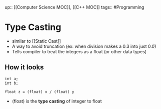 up:: [[Computer Science MOC]], [[C++ MOC]]
tags:: #Programming  
# Type Casting
- similar to [[Static Cast]]
- A way to avoid truncation (ex: when division makes a 0.3 into just 0.0)
- Tells compiler to treat the integers as a float (or other data types)
## How it looks
```
int a;
int b;

float z = (float) x / (float) y
```
- (float) is the **type casting** of integer to float